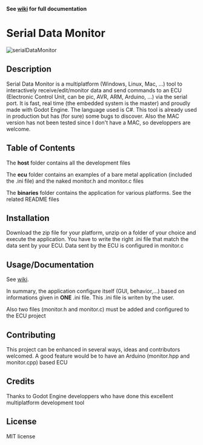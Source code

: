 **See [wiki](https://github.com/papyDoctor/serialDataMonitor/wiki) for full documentation**

# Serial Data Monitor

![serialDataMonitor](small.gif)

## Description

Serial Data Monitor is a multiplatform (Windows, Linux, Mac, ...) tool to interactively receive/edit/monitor data and send commands to an ECU (Electronic Control Unit, can be pic, AVR, ARM, Arduino, ...) via the serial port. It is fast, real time (the embedded system is the master) and proudly made with Godot Engine. The language used is C#. This tool is already used in production but has (for sure) some bugs to discover. Also the MAC version has not been tested since I don't have a MAC, so developpers are welcome.

## Table of Contents

The **host** folder contains all the development files

The **ecu** folder contains an examples of a bare metal application (included the .ini file) and the naked monitor.h and monitor.c files

The **binaries** folder contains the application for various platforms. See the related README files

## Installation

Download the zip file for your platform, unzip on a folder of your choice and execute the application. You have to write the right .ini file that match the data sent by your ECU. Data sent by the ECU is configured in monitor.c

## Usage/Documentation

See [wiki](https://github.com/papyDoctor/serialDataMonitor/wiki).

In summary, the application configure itself (GUI, behavior,...) based on informations given in  **ONE** .ini file. This .ini file is writen by the user.

Also two files (monitor.h and monitor.c) must be added and configured to the ECU project

## Contributing

This project can be enhanced in several ways, ideas and contributors welcomed. A good feature would be to have an Arduino (monitor.hpp and monitor.cpp) based ECU

## Credits

Thanks to Godot Engine developpers who have done this excellent multiplatform development tool

## License

MIT license
